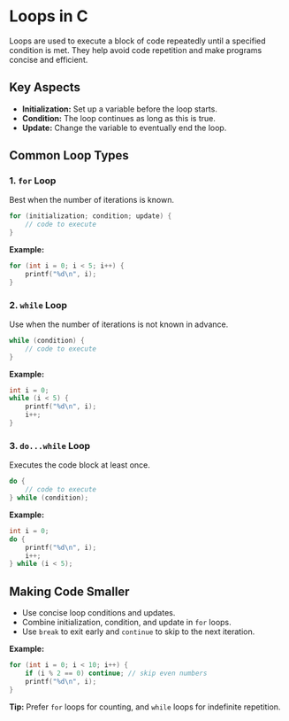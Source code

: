 # Loops in C

Loops are used to execute a block of code repeatedly until a specified condition is met. They help avoid code repetition and make programs concise and efficient.

## Key Aspects

- **Initialization:** Set up a variable before the loop starts.
- **Condition:** The loop continues as long as this is true.
- **Update:** Change the variable to eventually end the loop.

## Common Loop Types

### 1. `for` Loop

Best when the number of iterations is known.

```c
for (initialization; condition; update) {
    // code to execute
}
```

**Example:**

```c
for (int i = 0; i < 5; i++) {
    printf("%d\n", i);
}
```

### 2. `while` Loop

Use when the number of iterations is not known in advance.

```c
while (condition) {
    // code to execute
}
```

**Example:**

```c
int i = 0;
while (i < 5) {
    printf("%d\n", i);
    i++;
}
```

### 3. `do...while` Loop

Executes the code block at least once.

```c
do {
    // code to execute
} while (condition);
```

**Example:**

```c
int i = 0;
do {
    printf("%d\n", i);
    i++;
} while (i < 5);
```

## Making Code Smaller

- Use concise loop conditions and updates.
- Combine initialization, condition, and update in `for` loops.
- Use `break` to exit early and `continue` to skip to the next iteration.

**Example:**

```c
for (int i = 0; i < 10; i++) {
    if (i % 2 == 0) continue; // skip even numbers
    printf("%d\n", i);
}
```

**Tip:** Prefer `for` loops for counting, and `while` loops for indefinite repetition.
